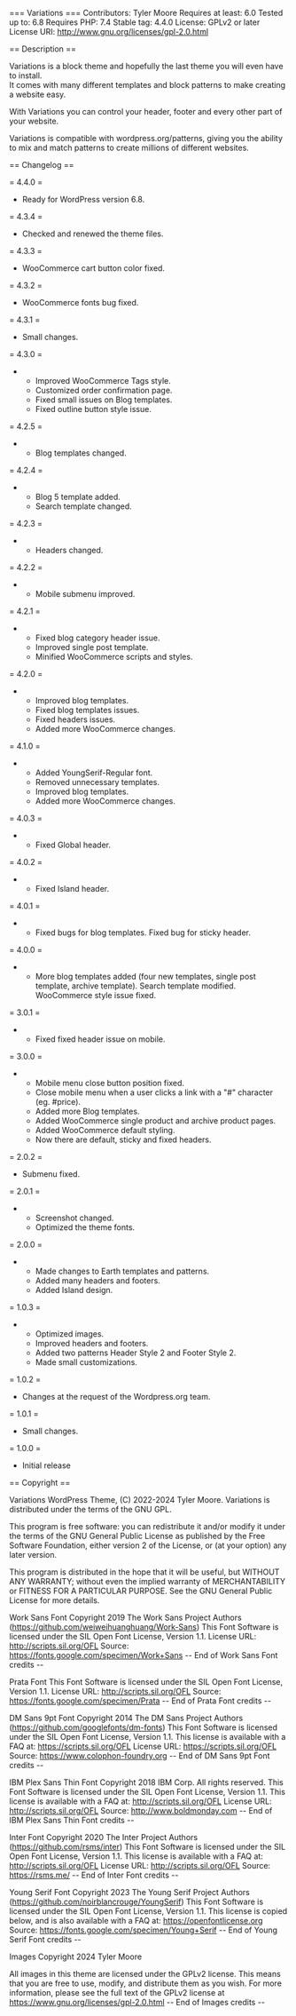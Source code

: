 === Variations ===
Contributors: Tyler Moore
Requires at least: 6.0
Tested up to: 6.8
Requires PHP: 7.4
Stable tag: 4.4.0
License: GPLv2 or later
License URI: http://www.gnu.org/licenses/gpl-2.0.html

== Description ==

Variations is a block theme and hopefully the last theme you will even have to install.  
It comes with many different templates and block patterns to make creating a website easy.  

With Variations you can control your header, footer and every other part of your website.

Variations is compatible with wordpress.org/patterns, giving you the ability to mix and match patterns to create millions of different websites. 

== Changelog ==

= 4.4.0 =
* Ready for WordPress version 6.8.

= 4.3.4 =
* Checked and renewed the theme files.

= 4.3.3 =
* WooCommerce cart button color fixed.

= 4.3.2 =
* WooCommerce fonts bug fixed.

= 4.3.1 =
* Small changes.

= 4.3.0 =
* - Improved WooCommerce Tags style.
  - Customized order confirmation page.
  - Fixed small issues on Blog templates.
  - Fixed outline button style issue.

= 4.2.5 =
* - Blog templates changed.

= 4.2.4 =
* - Blog 5 template added.
  - Search template changed.

= 4.2.3 =
* - Headers changed.

= 4.2.2 =
* - Mobile submenu improved.

= 4.2.1 =
* - Fixed blog category header issue.
  - Improved single post template.
  - Minified WooCommerce scripts and styles.

= 4.2.0 =
* - Improved blog templates.
  - Fixed blog templates issues.
  - Fixed headers issues.
  - Added more WooCommerce changes.

= 4.1.0 =
* - Added YoungSerif-Regular font.
  - Removed unnecessary templates.
  - Improved blog templates.
  - Added more WooCommerce changes.

= 4.0.3 =
* - Fixed Global header.

= 4.0.2 =
* - Fixed Island header.

= 4.0.1 =
* - Fixed bugs for blog templates. Fixed bug for sticky header.

= 4.0.0 =
* - More blog templates added (four new templates, single post template, archive template). Search template modified. WooCommerce style issue fixed.

= 3.0.1 =
* - Fixed fixed header issue on mobile.

= 3.0.0 =
* - Mobile menu close button position fixed.
  - Close mobile menu when a user clicks a link with a "#" character (eg. #price).
  - Added more Blog templates.
  - Added WooCommerce single product and archive product pages.
  - Added WooCommerce default styling.
  - Now there are default, sticky and fixed headers.

= 2.0.2 =
* Submenu fixed.

= 2.0.1 =
* - Screenshot changed.
  - Optimized the theme fonts.

= 2.0.0 =
* - Made changes to Earth templates and patterns.
  - Added many headers and footers.
  - Added Island design.

= 1.0.3 =
* - Optimized images. 
  - Improved headers and footers.
  - Added two patterns Header Style 2 and Footer Style 2.
  - Made small customizations.

= 1.0.2 =
* Changes at the request of the Wordpress.org team.

= 1.0.1 =
* Small changes.

= 1.0.0 =
* Initial release

== Copyright ==

Variations WordPress Theme, (C) 2022-2024 Tyler Moore.
Variations is distributed under the terms of the GNU GPL.

This program is free software: you can redistribute it and/or modify
it under the terms of the GNU General Public License as published by
the Free Software Foundation, either version 2 of the License, or
(at your option) any later version.

This program is distributed in the hope that it will be useful,
but WITHOUT ANY WARRANTY; without even the implied warranty of
MERCHANTABILITY or FITNESS FOR A PARTICULAR PURPOSE. See the
GNU General Public License for more details.

Work Sans Font
Copyright 2019 The Work Sans Project Authors (https://github.com/weiweihuanghuang/Work-Sans)
This Font Software is licensed under the SIL Open Font License, Version 1.1.
License URL: http://scripts.sil.org/OFL
Source: https://fonts.google.com/specimen/Work+Sans
-- End of Work Sans Font credits --

Prata Font
This Font Software is licensed under the SIL Open Font License, Version 1.1.
License URL: http://scripts.sil.org/OFL
Source: https://fonts.google.com/specimen/Prata
-- End of Prata Font credits --

DM Sans 9pt Font
Copyright 2014 The DM Sans Project Authors (https://github.com/googlefonts/dm-fonts) 
This Font Software is licensed under the SIL Open Font License, Version 1.1. This license is available with a FAQ at: https://scripts.sil.org/OFL 
License URL: https://scripts.sil.org/OFL 
Source: https://www.colophon-foundry.org
-- End of DM Sans 9pt Font credits --

IBM Plex Sans Thin Font
Copyright 2018 IBM Corp. All rights reserved. 
This Font Software is licensed under the SIL Open Font License, Version 1.1. This license is available with a FAQ at: http://scripts.sil.org/OFL 
License URL: http://scripts.sil.org/OFL 
Source: http://www.boldmonday.com
-- End of IBM Plex Sans Thin Font credits --

Inter Font
Copyright 2020 The Inter Project Authors (https://github.com/rsms/inter) 
This Font Software is licensed under the SIL Open Font License, Version 1.1. This license is available with a FAQ at: http://scripts.sil.org/OFL 
License URL: http://scripts.sil.org/OFL 
Source: https://rsms.me/
-- End of Inter Font credits --

Young Serif Font
Copyright 2023 The Young Serif Project Authors (https://github.com/noirblancrouge/YoungSerif)
This Font Software is licensed under the SIL Open Font License, Version 1.1.
This license is copied below, and is also available with a FAQ at:
https://openfontlicense.org
Source: https://fonts.google.com/specimen/Young+Serif
-- End of Young Serif Font credits --

Images
Copyright 2024 Tyler Moore

All images in this theme are licensed under the GPLv2 license. This means that you are free to use, modify, and distribute them as you wish.
For more information, please see the full text of the GPLv2 license at https://www.gnu.org/licenses/gpl-2.0.html
-- End of Images credits --
